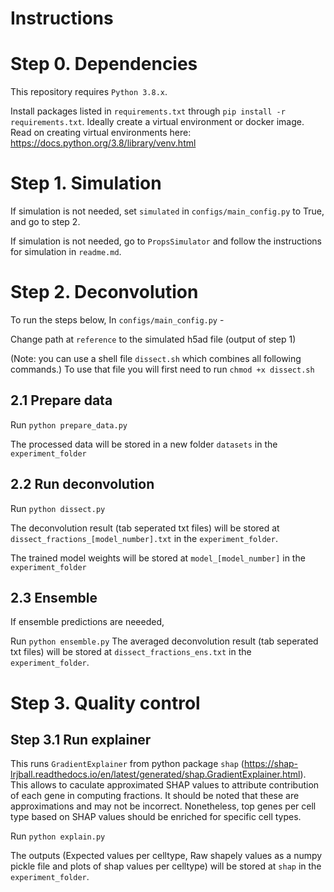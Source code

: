 # Instructions

# Step 0. Dependencies

This repository requires `Python 3.8.x`.

Install packages listed in `requirements.txt` through `pip install -r requirements.txt`. Ideally create a virtual environment or docker image. Read on creating virtual environments here: https://docs.python.org/3.8/library/venv.html

# Step 1. Simulation 
If simulation is not needed, set `simulated` in `configs/main_config.py` to True, and go to step 2.

If simulation is not needed, go to `PropsSimulator` and follow the instructions for simulation in `readme.md`.

# Step 2. Deconvolution

To run the steps below,
In `configs/main_config.py` - 

Change path at `reference` to the simulated h5ad file (output of step 1)

(Note: you can use a shell file `dissect.sh` which combines all following commands.) To use that file you will first need to run `chmod +x dissect.sh`

## 2.1 Prepare data
Run `python prepare_data.py`

The processed data will be stored in a new folder `datasets` in the `experiment_folder`

## 2.2 Run deconvolution
Run `python dissect.py`

The deconvolution result (tab seperated txt files) will be stored at `dissect_fractions_[model_number].txt` in the `experiment_folder`.

The trained model weights will be stored at `model_[model_number]` in the `experiment_folder`

## 2.3 Ensemble
If ensemble predictions are neeeded, 

Run `python ensemble.py`
The averaged deconvolution result (tab seperated txt files) will be stored at `dissect_fractions_ens.txt` in the `experiment_folder`.

# Step 3. Quality control

## Step 3.1 Run explainer

This runs `GradientExplainer` from python package `shap` (https://shap-lrjball.readthedocs.io/en/latest/generated/shap.GradientExplainer.html). This allows to caculate approximated SHAP values to attribute contribution of each gene in computing fractions. It should be noted that these are approximations and may not be incorrect. Nonetheless, top genes per cell type based on SHAP values should be enriched for specific cell types.

Run `python explain.py`

The outputs (Expected values per celltype, Raw shapely values as a numpy pickle file and plots of shap values per celltype) will be stored at `shap` in the `experiment_folder`.


